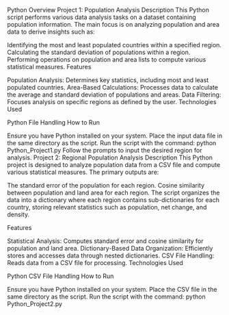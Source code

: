 Python Overview
Project 1: Population Analysis
Description This Python script performs various data analysis tasks on a dataset containing population information. The main focus is on analyzing population and area data to derive insights such as:

Identifying the most and least populated countries within a specified region.
Calculating the standard deviation of populations within a region.
Performing operations on population and area lists to compute various statistical measures.
Features

Population Analysis: Determines key statistics, including most and least populated countries.
Area-Based Calculations: Processes data to calculate the average and standard deviation of populations and areas.
Data Filtering: Focuses analysis on specific regions as defined by the user.
Technologies Used

Python
File Handling
How to Run

Ensure you have Python installed on your system.
Place the input data file in the same directory as the script.
Run the script with the command: python Python_Project1.py
Follow the prompts to input the desired region for analysis.
Project 2: Regional Population Analysis
Description This Python project is designed to analyze population data from a CSV file and compute various statistical measures. The primary outputs are:

The standard error of the population for each region.
Cosine similarity between population and land area for each region.
The script organizes the data into a dictionary where each region contains sub-dictionaries for each country, storing relevant statistics such as population, net change, and density.

Features

Statistical Analysis: Computes standard error and cosine similarity for population and land area.
Dictionary-Based Data Organization: Efficiently stores and accesses data through nested dictionaries.
CSV File Handling: Reads data from a CSV file for processing.
Technologies Used

Python
CSV File Handling
How to Run

Ensure you have Python installed on your system.
Place the CSV file in the same directory as the script.
Run the script with the command: python Python_Project2.py
